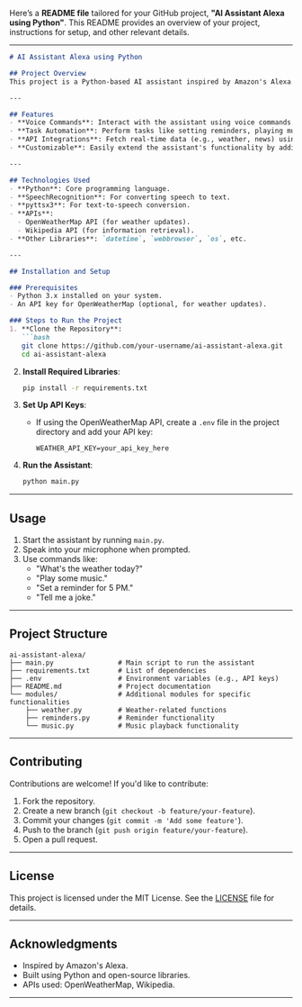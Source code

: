 Here’s a **README file** tailored for your GitHub project, **"AI Assistant Alexa using Python"**. This README provides an overview of your project, instructions for setup, and other relevant details.

---

```markdown
# AI Assistant Alexa using Python

## Project Overview
This project is a Python-based AI assistant inspired by Amazon's Alexa. It is designed to perform various tasks such as answering questions, playing music, setting reminders, providing weather updates, and more. The assistant leverages Python libraries for speech recognition, text-to-speech conversion, and API integrations to deliver a seamless user experience.

---

## Features
- **Voice Commands**: Interact with the assistant using voice commands.
- **Task Automation**: Perform tasks like setting reminders, playing music, and searching the web.
- **API Integrations**: Fetch real-time data (e.g., weather, news) using APIs.
- **Customizable**: Easily extend the assistant's functionality by adding new features.

---

## Technologies Used
- **Python**: Core programming language.
- **SpeechRecognition**: For converting speech to text.
- **pyttsx3**: For text-to-speech conversion.
- **APIs**: 
  - OpenWeatherMap API (for weather updates).
  - Wikipedia API (for information retrieval).
- **Other Libraries**: `datetime`, `webbrowser`, `os`, etc.

---

## Installation and Setup

### Prerequisites
- Python 3.x installed on your system.
- An API key for OpenWeatherMap (optional, for weather updates).

### Steps to Run the Project
1. **Clone the Repository**:
   ```bash
   git clone https://github.com/your-username/ai-assistant-alexa.git
   cd ai-assistant-alexa
   ```

2. **Install Required Libraries**:
   ```bash
   pip install -r requirements.txt
   ```

3. **Set Up API Keys**:
   - If using the OpenWeatherMap API, create a `.env` file in the project directory and add your API key:
     ```plaintext
     WEATHER_API_KEY=your_api_key_here
     ```

4. **Run the Assistant**:
   ```bash
   python main.py
   ```

---

## Usage
1. Start the assistant by running `main.py`.
2. Speak into your microphone when prompted.
3. Use commands like:
   - "What's the weather today?"
   - "Play some music."
   - "Set a reminder for 5 PM."
   - "Tell me a joke."

---

## Project Structure
```
ai-assistant-alexa/
├── main.py                # Main script to run the assistant
├── requirements.txt       # List of dependencies
├── .env                   # Environment variables (e.g., API keys)
├── README.md              # Project documentation
└── modules/               # Additional modules for specific functionalities
    ├── weather.py         # Weather-related functions
    ├── reminders.py       # Reminder functionality
    └── music.py           # Music playback functionality
```

---

## Contributing
Contributions are welcome! If you'd like to contribute:
1. Fork the repository.
2. Create a new branch (`git checkout -b feature/your-feature`).
3. Commit your changes (`git commit -m 'Add some feature'`).
4. Push to the branch (`git push origin feature/your-feature`).
5. Open a pull request.

---

## License
This project is licensed under the MIT License. See the [LICENSE](LICENSE) file for details.

---

## Acknowledgments
- Inspired by Amazon's Alexa.
- Built using Python and open-source libraries.
- APIs used: OpenWeatherMap, Wikipedia.

---
